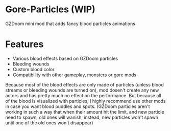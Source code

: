 # Gore-Particles (WIP)
GZDoom mini mod that adds fancy blood particles animations

# Features

* Various blood effects based on GZDoom particles
* Bleeding wounds
* Custom blood color
* Compatibility with other gameplay, monsters or gore mods

Because most of the blood effects are only made of particles (unless blood streams or bleeding wounds are turned on), mod dosen't create any new actors and has pretty much no effect on the performance.
But because all of the blood is visualized with particles, I highly recommend use other mods in case you want blood puddles and spots.
(GZDoom particles aren't working in such a way that when their amount hit the limit, and new particle need to spawn, old ones will wanish, instead, new particles won't spawn until one of the old ones won't disappear)
